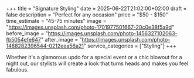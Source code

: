 +++
title = "Signature Styling"
date = 2025-06-22T21:02:00+02:00
draft = false
description = "Perfect for any occasion"
price = "$50 - $150"
time_estimate = "45-75 minutes"
image = "https://images.unsplash.com/photo-1701977501667-20c0e38f5a9d"
before_image = "https://images.unsplash.com/photo-1456327102063-fb5054efe647"
after_image = "https://images.unsplash.com/photo-1488282396544-0212eea56a21"
service_categories = ["Styling"]
+++

Whether it's a glamorous updo for a special event or a chic blowout for a night out, our stylists will create a look that turns heads and makes you feel fabulous.
